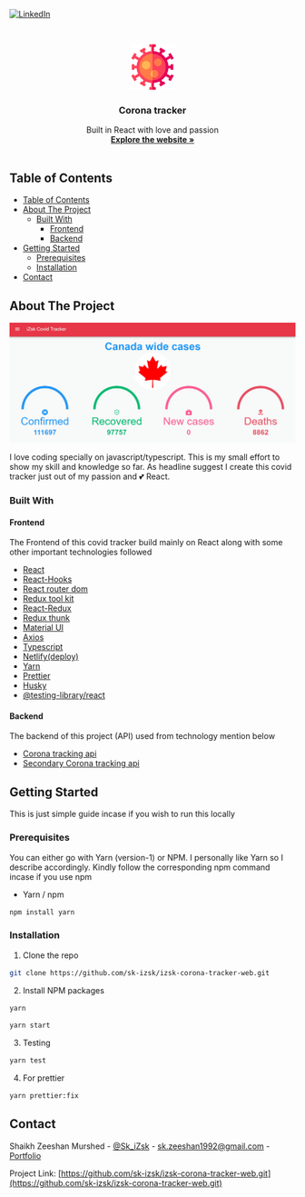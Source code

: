 [![LinkedIn][linkedin-shield]][linkedin-url]

<!-- PROJECT LOGO -->
<br />
<p align="center">
  <a href="https://github.com/sk-izsk/izsk-corona-tracker-web">
    <img src="public/favicon.svg" alt="Logo" width="80" height="80">
  </a>

  <h3 align="center">Corona tracker</h3>

  <p align="center">
    Built in React with love and passion
    <br />
    <a href="https://izsk-covid-tracker.netlify.app"><strong>Explore the website »</strong></a>
    <br />
    <br />
  </p>
</p>

<!-- TABLE OF CONTENTS -->

## Table of Contents

- [Table of Contents](#table-of-contents)
- [About The Project](#about-the-project)
  - [Built With](#built-with)
    - [Frontend](#frontend)
    - [Backend](#backend)
- [Getting Started](#getting-started)
  - [Prerequisites](#prerequisites)
  - [Installation](#installation)
- [Contact](#contact)

<!-- ABOUT THE PROJECT -->

## About The Project

[![Product Name Screen Shot][product-screenshot]](https://izsk-covid-tracker.netlify.app)

I love coding specially on javascript/typescript. This is my small effort to show my skill and knowledge so far. As headline suggest I create this covid tracker just out of my passion and 💕 React.

### Built With

#### Frontend

The Frontend of this covid tracker build mainly on React along with some other important technologies followed

- [React](https://reactjs.org)
- [React-Hooks](https://reactjs.org)
- [React router dom](https://reactrouter.com)
- [Redux tool kit](https://redux-toolkit.js.org)
- [React-Redux](https://react-redux.js.org)
- [Redux thunk](https://github.com/reduxjs/redux-thunk)
- [Material UI](https://material-ui.com)
- [Axios](https://github.com/axios/axios)
- [Typescript](https://www.typescriptlang.org)
- [Netlify(deploy)](https://www.netlify.com)
- [Yarn](https://classic.yarnpkg.com/lang/en/)
- [Prettier](https://prettier.io)
- [Husky](https://github.com/typicode/husky)
- [@testing-library/react](https://testing-library.com/docs/react-testing-library/intro)

#### Backend

The backend of this project (API) used from technology mention below

- [Corona tracking api](https://corona.lmao.ninja)
- [Secondary Corona tracking api](https://github.com/mathdroid/covid-19-api)

<!-- GETTING STARTED -->

## Getting Started

This is just simple guide incase if you wish to run this locally

### Prerequisites

You can either go with Yarn (version-1) or NPM. I personally like Yarn so I describe accordingly. Kindly follow the corresponding npm command incase if you use npm

- Yarn / npm

```sh
npm install yarn
```

### Installation

1. Clone the repo

```sh
git clone https://github.com/sk-izsk/izsk-corona-tracker-web.git
```

2. Install NPM packages

```sh
yarn
```

```sh
yarn start
```

3. Testing

```sh
yarn test
```

4. For prettier

```sh
yarn prettier:fix
```

<!-- CONTACT -->

## Contact

Shaikh Zeeshan Murshed - [@Sk_iZsk](https://twitter.com/Sk_iZsk) - sk.zeeshan1992@gmail.com - [Portfolio](https://izsk.netlify.app)

Project Link: [https://github.com/sk-izsk/izsk-corona-tracker-web.git](https://github.com/sk-izsk/izsk-corona-tracker-web.git)

<!-- MARKDOWN LINKS & IMAGES -->
<!-- https://www.markdownguide.org/basic-syntax/#reference-style-links -->

[linkedin-shield]: https://img.shields.io/badge/-LinkedIn-black.svg?style=flat-square&logo=linkedin&colorB=555
[linkedin-url]: https://www.linkedin.com/in/skizsk/
[product-screenshot]: README/covid-tracker.gif
